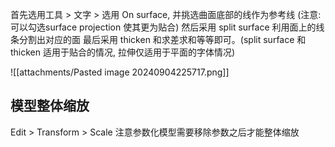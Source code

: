 首先选用工具 > 文字 > 选用 On surface, 并挑选曲面底部的线作为参考线 (注意: 可以勾选surface projection 使其更为贴合)
然后采用 split surface 利用面上的线条分割出对应的面
最后采用 thicken 和求差求和等等即可。(split surface 和 thicken 适用于贴合的情况, 拉伸仅适用于平面的字体情况)


![[attachments/Pasted image 20240904225717.png]]


## 模型整体缩放
Edit > Transform > Scale 
注意参数化模型需要移除参数之后才能整体缩放
